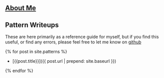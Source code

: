 ## [About Me](/about)

## Pattern Writeups

These are here primarily as a reference guide for myself, but if you find this useful, or find any errors, please feel free to let me know on [github](https://github.com/{{site.repository}})

{% for post in site.patterns %}

- [{{post.title}}]({{ post.url | prepend: site.baseurl }})

{% endfor %}